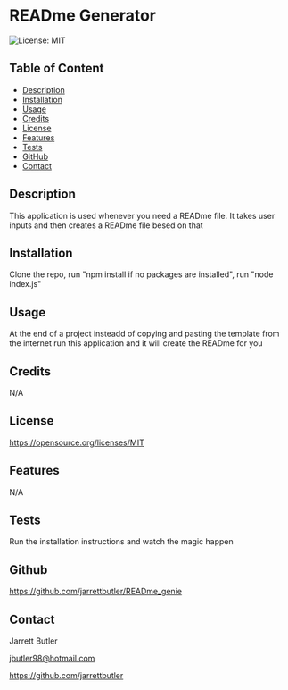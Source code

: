 
# READme Generator

![License: MIT](https://img.shields.io/badge/License-MIT-yellow.svg)
        
## Table of Content
* [Description](#description)
* [Installation](#installation)
* [Usage](#usage)
* [Credits](#credits)
* [License](#license)
* [Features](#features)
* [Tests](#tests)
* [GitHub](#github)
* [Contact](#contact)

## Description
This application is used whenever you need a READme file. It takes user inputs and then creates a READme file besed on that

## Installation
Clone the repo, run "npm install if no packages are installed", run "node index.js"

## Usage
At the end of a project insteadd of copying and pasting the template from the internet run this application and it will create the READme for you

## Credits
N/A

## License
https://opensource.org/licenses/MIT

## Features
N/A

## Tests
Run the installation instructions and watch the magic happen

## Github
https://github.com/jarrettbutler/READme_genie

## Contact
Jarrett Butler

jbutler98@hotmail.com

https://github.com/jarrettbutler
 